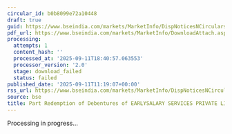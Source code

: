 ```yaml
---
circular_id: b0b8099e72a10448
draft: true
guid: https://www.bseindia.com/markets/MarketInfo/DispNoticesNCirculars.aspx?Noticeid={E7904E64-99D2-4352-A21F-E36778C32C4C}&noticeno=20250911-24&dt=09/11/2025&icount=24&totcount=91&flag=0
pdf_url: https://www.bseindia.com/markets/MarketInfo/DownloadAttach.aspx?id=20250911-24&attachedId=
processing:
  attempts: 1
  content_hash: ''
  processed_at: '2025-09-11T18:40:57.063553'
  processor_version: '2.0'
  stage: download_failed
  status: failed
published_date: '2025-09-11T11:19:07+00:00'
rss_url: https://www.bseindia.com/markets/MarketInfo/DispNoticesNCirculars.aspx?Noticeid={E7904E64-99D2-4352-A21F-E36778C32C4C}&noticeno=20250911-24&dt=09/11/2025&icount=24&totcount=91&flag=0
source: bse
title: Part Redemption of Debentures of EARLYSALARY SERVICES PRIVATE LIMITED
---
```


Processing in progress...